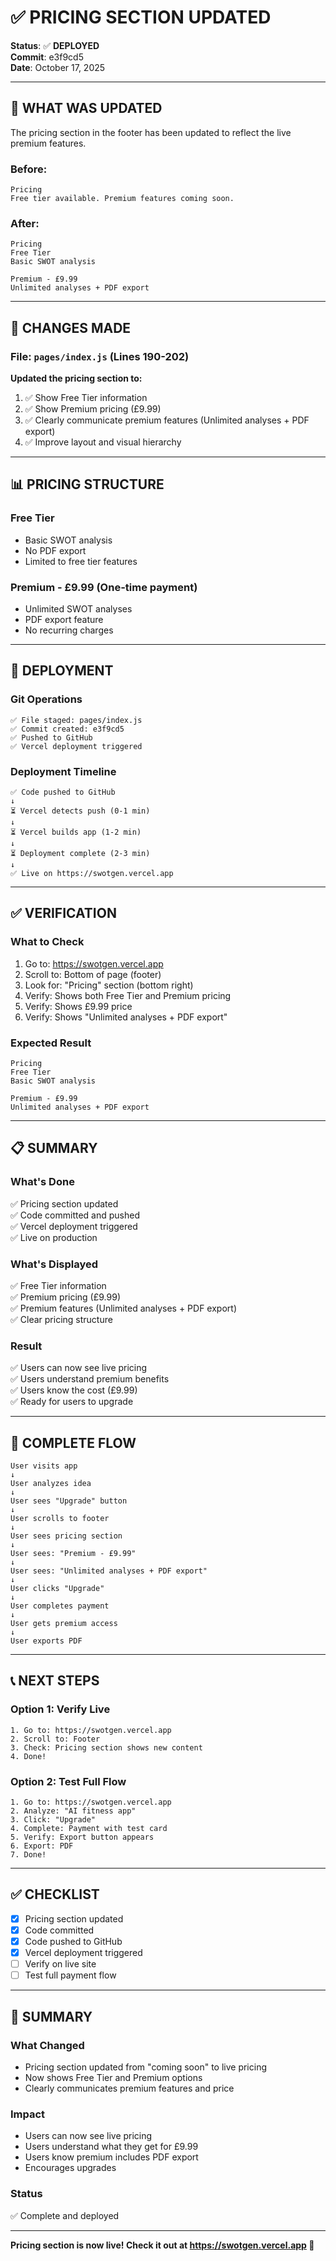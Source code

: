 # ✅ PRICING SECTION UPDATED

**Status**: ✅ **DEPLOYED**  
**Commit**: e3f9cd5  
**Date**: October 17, 2025

---

## 🎯 WHAT WAS UPDATED

The pricing section in the footer has been updated to reflect the live premium features.

### **Before:**
```
Pricing
Free tier available. Premium features coming soon.
```

### **After:**
```
Pricing
Free Tier
Basic SWOT analysis

Premium - £9.99
Unlimited analyses + PDF export
```

---

## 📝 CHANGES MADE

### File: `pages/index.js` (Lines 190-202)

**Updated the pricing section to:**
1. ✅ Show Free Tier information
2. ✅ Show Premium pricing (£9.99)
3. ✅ Clearly communicate premium features (Unlimited analyses + PDF export)
4. ✅ Improve layout and visual hierarchy

---

## 📊 PRICING STRUCTURE

### Free Tier
- Basic SWOT analysis
- No PDF export
- Limited to free tier features

### Premium - £9.99 (One-time payment)
- Unlimited SWOT analyses
- PDF export feature
- No recurring charges

---

## 🚀 DEPLOYMENT

### Git Operations
```
✅ File staged: pages/index.js
✅ Commit created: e3f9cd5
✅ Pushed to GitHub
✅ Vercel deployment triggered
```

### Deployment Timeline
```
✅ Code pushed to GitHub
↓
⏳ Vercel detects push (0-1 min)
↓
⏳ Vercel builds app (1-2 min)
↓
⏳ Deployment complete (2-3 min)
↓
✅ Live on https://swotgen.vercel.app
```

---

## ✅ VERIFICATION

### What to Check
1. Go to: https://swotgen.vercel.app
2. Scroll to: Bottom of page (footer)
3. Look for: "Pricing" section (bottom right)
4. Verify: Shows both Free Tier and Premium pricing
5. Verify: Shows £9.99 price
6. Verify: Shows "Unlimited analyses + PDF export"

### Expected Result
```
Pricing
Free Tier
Basic SWOT analysis

Premium - £9.99
Unlimited analyses + PDF export
```

---

## 📋 SUMMARY

### What's Done
✅ Pricing section updated  
✅ Code committed and pushed  
✅ Vercel deployment triggered  
✅ Live on production  

### What's Displayed
✅ Free Tier information  
✅ Premium pricing (£9.99)  
✅ Premium features (Unlimited analyses + PDF export)  
✅ Clear pricing structure  

### Result
✅ Users can now see live pricing  
✅ Users understand premium benefits  
✅ Users know the cost (£9.99)  
✅ Ready for users to upgrade  

---

## 🎉 COMPLETE FLOW

```
User visits app
↓
User analyzes idea
↓
User sees "Upgrade" button
↓
User scrolls to footer
↓
User sees pricing section
↓
User sees: "Premium - £9.99"
↓
User sees: "Unlimited analyses + PDF export"
↓
User clicks "Upgrade"
↓
User completes payment
↓
User gets premium access
↓
User exports PDF
```

---

## 📞 NEXT STEPS

### Option 1: Verify Live
```
1. Go to: https://swotgen.vercel.app
2. Scroll to: Footer
3. Check: Pricing section shows new content
4. Done!
```

### Option 2: Test Full Flow
```
1. Go to: https://swotgen.vercel.app
2. Analyze: "AI fitness app"
3. Click: "Upgrade"
4. Complete: Payment with test card
5. Verify: Export button appears
6. Export: PDF
7. Done!
```

---

## ✅ CHECKLIST

- [x] Pricing section updated
- [x] Code committed
- [x] Code pushed to GitHub
- [x] Vercel deployment triggered
- [ ] Verify on live site
- [ ] Test full payment flow

---

## 🎯 SUMMARY

### What Changed
- Pricing section updated from "coming soon" to live pricing
- Now shows Free Tier and Premium options
- Clearly communicates premium features and price

### Impact
- Users can now see live pricing
- Users understand what they get for £9.99
- Users know premium includes PDF export
- Encourages upgrades

### Status
✅ Complete and deployed

---

**Pricing section is now live! Check it out at https://swotgen.vercel.app 🚀**

